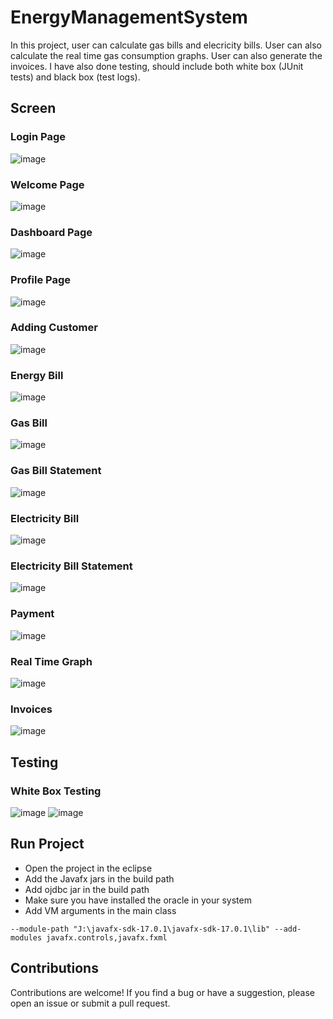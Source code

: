 # EnergyManagementSystem
In this project, user can calculate gas bills and elecricity bills. User can also calculate the real time gas consumption graphs. User can also generate the invoices. 
I have also done testing, should include both white box (JUnit tests) and black box (test logs). 

## Screen 

### Login Page
![image](https://user-images.githubusercontent.com/63167737/235357811-aeaef0e2-ead1-4068-9173-b3b71c5fddc1.png)

### Welcome Page
![image](https://user-images.githubusercontent.com/63167737/235357746-dfccd244-d8f6-49eb-bf45-a34ee27c5505.png)

### Dashboard Page
![image](https://user-images.githubusercontent.com/63167737/235357837-e059be67-fb00-437e-a67b-4b459dd0e6c3.png)

### Profile Page
![image](https://user-images.githubusercontent.com/63167737/235357946-0f0abb7d-0574-4e49-bfa3-4af30da5443a.png)

### Adding Customer
![image](https://user-images.githubusercontent.com/63167737/235357900-c8744745-53bb-4074-ada3-0a56cd6bf54b.png)

### Energy Bill
![image](https://user-images.githubusercontent.com/63167737/235357986-29067bee-f78c-4b33-948f-b5b77fc3526e.png)

### Gas Bill
![image](https://user-images.githubusercontent.com/63167737/235358016-1183b7f4-fc05-4c33-a3e6-b075b130f5c1.png)

### Gas Bill Statement
![image](https://user-images.githubusercontent.com/63167737/235358071-2c6034ed-d23e-43ce-a33d-ff024b30c79c.png)

### Electricity Bill 
![image](https://user-images.githubusercontent.com/63167737/235358130-5a353ea9-0d22-4a26-9e1b-f8656e2e6f86.png)

### Electricity Bill Statement
![image](https://user-images.githubusercontent.com/63167737/235358138-35596c17-ef59-4936-bfb3-6fa4333b648d.png)

### Payment
![image](https://user-images.githubusercontent.com/63167737/235358168-d7af5e45-f803-465a-814e-76db6936fe3d.png)

### Real Time Graph
![image](https://user-images.githubusercontent.com/63167737/235358182-b836c761-3bd3-42b9-81af-cfa4e0f588f8.png)

### Invoices
![image](https://user-images.githubusercontent.com/63167737/235358196-ab2cd00e-b38a-467b-b132-62fad9de1fa1.png)

## Testing 

### White Box Testing
![image](https://user-images.githubusercontent.com/63167737/235359355-3fcdd10d-9be9-4054-b533-9478ffcb59e9.png)
![image](https://user-images.githubusercontent.com/63167737/235359360-1710117c-2364-4b01-9d2c-bddc694ab8d8.png)



## Run Project
- Open the project in the eclipse
- Add the Javafx jars in the build path
- Add ojdbc jar in the build path
- Make sure you have installed the oracle in your system
- Add VM arguments in the main class
```
--module-path "J:\javafx-sdk-17.0.1\javafx-sdk-17.0.1\lib" --add-modules javafx.controls,javafx.fxml
```

## Contributions
Contributions are welcome! If you find a bug or have a suggestion, please open an issue or submit a pull request.

